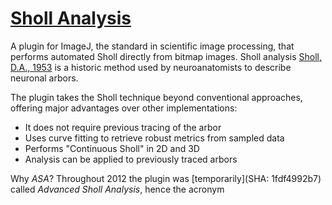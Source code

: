 # [Sholl Analysis](http://fiji.sc/Sholl_Analysis)

A plugin for ImageJ, the standard in scientific image processing, that performs automated  Sholl directly from bitmap images. Sholl analysis [Sholl, D.A., 1953](http://www.ncbi.nlm.nih.gov/pmc/articles/PMC1244622/) is a historic method used by neuroanatomists to describe neuronal arbors.

The plugin takes the Sholl technique beyond conventional approaches, offering major advantages over other implementations:

  * It does not require previous tracing of the arbor
  * Uses curve fitting to retrieve robust metrics from sampled data
  * Performs "Continuous Sholl" in 2D and 3D
  * Analysis can be applied to previously traced arbors

Why _ASA_? Throughout 2012 the plugin was [temporarily](SHA: 1fdf4992b7) called _Advanced Sholl Analysis_, hence the acronym
